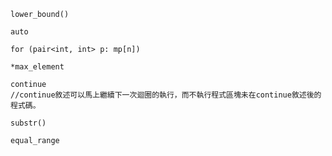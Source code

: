 ```lower_bound()```

```auto```

```for (pair<int, int> p: mp[n])```

```*max_element```

```
continue 
//continue敘述可以馬上繼續下一次迴圈的執行，而不執行程式區塊未在continue敘述後的程式碼。
```

```
substr()
```

```
equal_range
```
